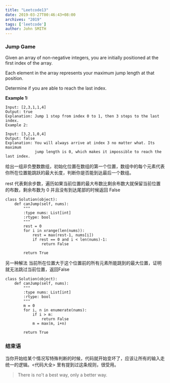 ```yaml
---
title: "Leetcode13"
date: 2019-03-27T00:46:43+08:00
archives: "2019"
tags: ['leetcode']
author: John SMITH
---
```


### Jump Game

Given an array of non-negative integers, you are initially positioned at the first index of the array.

Each element in the array represents your maximum jump length at that position.

Determine if you are able to reach the last index.

**Example 1:**

```
Input: [2,3,1,1,4]
Output: true
Explanation: Jump 1 step from index 0 to 1, then 3 steps to the last index.
Example 2:
```

```
Input: [3,2,1,0,4]
Output: false
Explanation: You will always arrive at index 3 no matter what. Its maximum
             jump length is 0, which makes it impossible to reach the last index.
```

给出一组非负整数数组，初始化位置在数组的第一个位置，数组中的每个元素代表你所在位置能跳跃的最大长度，判断你是否能到达最后一个数组。

rest 代表剩余步数，遍历如果当前位置的最大布数比剩余布数大就保留当前位置的布数，剩余布数为 0 并且没有到达尾部的时候返回 False

```
class Solution(object):
    def canJump(self, nums):
        """
        :type nums: List[int]
        :rtype: bool
        """
        rest = 0
        for i in xrange(len(nums)):
            rest = max(rest-1, nums[i])
            if rest == 0 and i < len(nums)-1:
                return False
            
        return True
```

另一种解法 当前所在位置大于这个位置前的所有元素所能跳到的最大位置，证明就无法跳过当前位置，返回False

```
class Solution(object):
    def canJump(self, nums):
        """
        :type nums: List[int]
        :rtype: bool
        """
        m = 0
        for i, n in enumerate(nums):
            if i > m:
                return False
            m = max(m, i+n)
        
        return True
```

### 结束语

当你开始给某个情况写特殊判断的时候，代码就开始变坏了，应该让所有的输入走统一的逻辑。<代码大全> 里有提到过这条规则，很受用。

> There is no't a best way, only a better way.